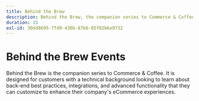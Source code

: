 ```yaml
---
title: Behind the Brew
description: Behind the Brew, the companion series to Commerce & Coffee, is tailored for technically inclined customers seeking to master back-end best practices, integrations, and advanced functionalities to enhance their eCommerce experiences.
duration: 15
exl-id: 30dd8695-7fd9-430b-87b6-05f82b6e9732
---
```

# Behind the Brew Events

Behind the Brew is the companion series to Commerce & Coffee. It is designed for customers with a technical background looking to learn about back-end best practices, integrations, and advanced functionality that they can customize to enhance their company's eCommerce experiences.

<!-- CARDS

* activity-log.md {cta  = Watch event}

-->

